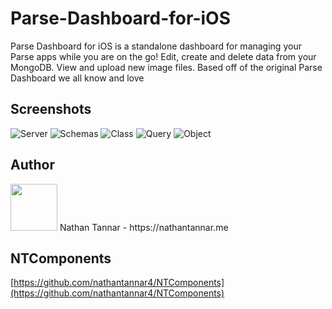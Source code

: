 # Parse-Dashboard-for-iOS

Parse Dashboard for iOS is a standalone dashboard for managing your Parse apps while you are on the go! Edit, create and delete data from your MongoDB. View and upload new image files. Based off of the original Parse Dashboard we all know and love

## Screenshots
![Server](/Screenshots/Server.png?raw=true)
![Schemas](/Screenshots/Schemas.png?raw=true)
![Class](/Screenshots/Class.png?raw=true)
![Query](/Screenshots/Query.png?raw=true)
![Object](/Screenshots/Object.png?raw=true)

## Author

<img src="https://nathantannar.me/NTComponents/NTComponents/Assets/Nathan.png" width="75" height="75">
Nathan Tannar - https://nathantannar.me

## NTComponents

[https://github.com/nathantannar4/NTComponents](https://github.com/nathantannar4/NTComponents)
